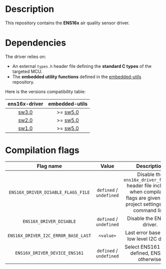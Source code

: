 # Description

This repository contains the **ENS16x** air quality sensor driver.

# Dependencies

The driver relies on:

* An external `types.h` header file defining the **standard C types** of the targeted MCU.
* The **embedded utility functions** defined in the [embedded-utils](https://github.com/Ludovic-Lesur/embedded-utils) repository.

Here is the versions compatibility table:

| **ens16x-driver** | **embedded-utils** |
|:---:|:---:|
| [sw3.0](https://github.com/Ludovic-Lesur/ens16x-driver/releases/tag/sw3.0) | >= [sw5.0](https://github.com/Ludovic-Lesur/embedded-utils/releases/tag/sw5.0) |
| [sw2.0](https://github.com/Ludovic-Lesur/ens16x-driver/releases/tag/sw2.0) | >= [sw5.0](https://github.com/Ludovic-Lesur/embedded-utils/releases/tag/sw5.0) |
| [sw1.0](https://github.com/Ludovic-Lesur/ens16x-driver/releases/tag/sw1.0) | >= [sw5.0](https://github.com/Ludovic-Lesur/embedded-utils/releases/tag/sw5.0) |

# Compilation flags

| **Flag name** | **Value** | **Description** |
|:---:|:---:|:---:|
| `ENS16X_DRIVER_DISABLE_FLAGS_FILE` | `defined` / `undefined` | Disable the `ens16x_driver_flags.h` header file inclusion when compilation flags are given in the project settings or by command line. |
| `ENS16X_DRIVER_DISABLE` | `defined` / `undefined` | Disable the ENS16x driver. |
| `ENS16X_DRIVER_I2C_ERROR_BASE_LAST` | `<value>` | Last error base of the low level I2C driver. |
| `ENS16X_DRIVER_DEVICE_ENS161` | `defined` / `undefined` | Select ENS161 chip if defined, ENS160 otherwise. |
